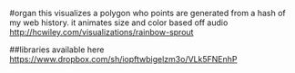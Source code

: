 #organ
this visualizes a polygon who points are generated from a hash of my web history. it animates size and color based off audio
http://hcwiley.com/visualizations/rainbow-sprout

##libraries available here
https://www.dropbox.com/sh/iopftwbigelzm3o/VLk5FNEnhP
